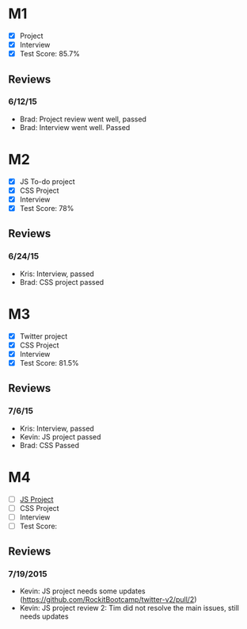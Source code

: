 # M1

- [x] Project 
- [x] Interview
- [x] Test Score: 85.7%

## Reviews

### 6/12/15

- Brad: Project review went well, passed
- Brad: Interview went well. Passed

# M2

- [x] JS To-do project
- [x] CSS Project 
- [x] Interview
- [x] Test Score: 78%

## Reviews

### 6/24/15
- Kris: Interview, passed
- Brad: CSS project passed

# M3

- [x] Twitter project
- [x] CSS Project 
- [x] Interview
- [x] Test Score: 81.5%

## Reviews

### 7/6/15

- Kris: Interview, passed
- Kevin: JS project passed
- Brad: CSS Passed

# M4

- [ ] [JS Project](https://github.com/TJBANEY/twitter2project)
- [ ] CSS Project
- [ ] Interview
- [ ] Test Score:

## Reviews

### 7/19/2015

- Kevin: JS project needs some updates (https://github.com/RockitBootcamp/twitter-v2/pull/2)
- Kevin: JS project review 2: Tim did not resolve the main issues, still needs updates
